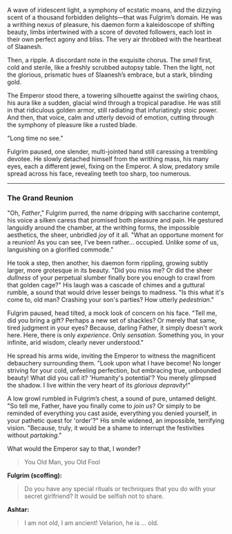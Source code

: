 

A wave of iridescent light, a symphony of ecstatic moans, and the dizzying scent of a thousand forbidden delights—that was Fulgrim’s domain. He was a writhing nexus of pleasure, his daemon form a kaleidoscope of shifting beauty, limbs intertwined with a score of devoted followers, each lost in their own perfect agony and bliss. The very air throbbed with the heartbeat of Slaanesh.

Then, a ripple. A discordant note in the exquisite chorus. The _smell_ first, cold and sterile, like a freshly scrubbed autopsy table. Then the light, not the glorious, prismatic hues of Slaanesh’s embrace, but a stark, blinding gold.

The Emperor stood there, a towering silhouette against the swirling chaos, his aura like a sudden, glacial wind through a tropical paradise. He was still in that ridiculous golden armor, still radiating that infuriatingly stoic power. And then, that voice, calm and utterly devoid of emotion, cutting through the symphony of pleasure like a rusted blade.

"Long time no see."

Fulgrim paused, one slender, multi-jointed hand still caressing a trembling devotee. He slowly detached himself from the writhing mass, his many eyes, each a different jewel, fixing on the Emperor. A slow, predatory smile spread across his face, revealing teeth too sharp, too numerous.

---

### The Grand Reunion

"Oh, _Father_," Fulgrim purred, the name dripping with saccharine contempt, his voice a silken caress that promised both pleasure and pain. He gestured languidly around the chamber, at the writhing forms, the impossible aesthetics, the sheer, unbridled _joy_ of it all. "What an opportune moment for a reunion! As you can see, I've been rather... occupied. Unlike _some_ of us, languishing on a glorified commode."

He took a step, then another, his daemon form rippling, growing subtly larger, more grotesque in its beauty. "Did you miss me? Or did the sheer _dullness_ of your perpetual slumber finally bore you enough to crawl from that golden cage?" His laugh was a cascade of chimes and a guttural rumble, a sound that would drive lesser beings to madness. "Is this what it's come to, old man? Crashing your son's parties? How utterly _pedestrian_."

Fulgrim paused, head tilted, a mock look of concern on his face. "Tell me, did you bring a gift? Perhaps a new set of shackles? Or merely that same, tired judgment in your eyes? Because, darling Father, it simply doesn't work here. Here, there is only _experience_. Only _sensation_. Something you, in your infinite, arid wisdom, clearly never understood."

He spread his arms wide, inviting the Emperor to witness the magnificent debauchery surrounding them. "Look upon what I have become! No longer striving for your cold, unfeeling perfection, but embracing true, unbounded beauty! What did you call it? 'Humanity's potential'? You merely glimpsed the shadow. I live within the very heart of its _glorious depravity_!"

A low growl rumbled in Fulgrim’s chest, a sound of pure, untamed delight. "So tell me, Father, have you finally come to _join us_? Or simply to be reminded of everything you cast aside, everything you denied yourself, in your pathetic quest for 'order'?" His smile widened, an impossible, terrifying vision. "Because, truly, it would be a shame to interrupt the festivities without _partaking_."

What would the Emperor say to that, I wonder?

> You Old Man, you Old Fool

**Fulgrim (scoffing):**
> Do you have any special rituals or techniques that you do with your secret girlfriend? It would be selfish not to share.

**Ashtar:**
> I am not old, I am ancient! Velarion, he is ... old.
